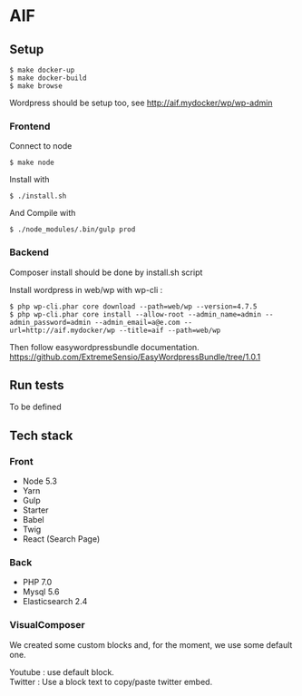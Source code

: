 # AIF

## Setup

```
$ make docker-up
$ make docker-build
$ make browse
```

Wordpress should be setup too, see http://aif.mydocker/wp/wp-admin

### Frontend
  Connect to node
```
$ make node
```

  Install with
```
$ ./install.sh
``` 

  And Compile with 
```
$ ./node_modules/.bin/gulp prod
```

### Backend
  Composer install should be done by install.sh script
  
  Install wordpress in web/wp with wp-cli : 
```
$ php wp-cli.phar core download --path=web/wp --version=4.7.5
$ php wp-cli.phar core install --allow-root --admin_name=admin --admin_password=admin --admin_email=a@e.com --url=http://aif.mydocker/wp --title=aif --path=web/wp
```
   Then follow easywordpressbundle documentation.
   https://github.com/ExtremeSensio/EasyWordpressBundle/tree/1.0.1

## Run tests

To be defined

## Tech stack

### Front

* Node 5.3
* Yarn
* Gulp
* Starter 
* Babel 
* Twig
* React (Search Page)

### Back

* PHP 7.0
* Mysql 5.6
* Elasticsearch 2.4

### VisualComposer
We created some custom blocks and, for the moment, we use some default one.

Youtube : use default block.
<br>
Twitter : Use a block text to copy/paste twitter embed.
